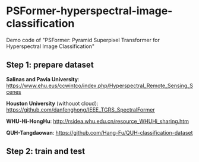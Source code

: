 # PSFormer-hyperspectral-image-classification
Demo code of "PSFormer: Pyramid Superpixel Transformer for Hyperspectral Image Classification"

## Step 1: prepare dataset
**Salinas and Pavia University**: https://www.ehu.eus/ccwintco/index.php/Hyperspectral_Remote_Sensing_Scenes

**Houston University** (withouot cloud): https://github.com/danfenghong/IEEE_TGRS_SpectralFormer

**WHU-Hi-HongHu**: http://rsidea.whu.edu.cn/resource_WHUHi_sharing.htm

**QUH-Tangdaowan**: https://github.com/Hang-Fu/QUH-classification-dataset

## Step 2: train and test
